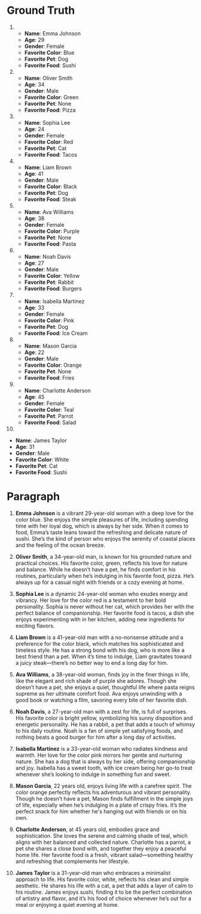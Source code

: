 # Ground Truth

1.  
   - **Name**: Emma Johnson  
   - **Age**: 29  
   - **Gender**: Female  
   - **Favorite Color**: Blue  
   - **Favorite Pet**: Dog  
   - **Favorite Food**: Sushi  

2.  
   - **Name**: Oliver Smith  
   - **Age**: 34  
   - **Gender**: Male  
   - **Favorite Color**: Green  
   - **Favorite Pet**: None  
   - **Favorite Food**: Pizza  

3.  
   - **Name**: Sophia Lee  
   - **Age**: 24  
   - **Gender**: Female  
   - **Favorite Color**: Red  
   - **Favorite Pet**: Cat  
   - **Favorite Food**: Tacos  

4.  
   - **Name**: Liam Brown  
   - **Age**: 41  
   - **Gender**: Male  
   - **Favorite Color**: Black  
   - **Favorite Pet**: Dog  
   - **Favorite Food**: Steak  

5.  
   - **Name**: Ava Williams  
   - **Age**: 38  
   - **Gender**: Female  
   - **Favorite Color**: Purple  
   - **Favorite Pet**: None  
   - **Favorite Food**: Pasta  

6.  
   - **Name**: Noah Davis  
   - **Age**: 27  
   - **Gender**: Male  
   - **Favorite Color**: Yellow  
   - **Favorite Pet**: Rabbit  
   - **Favorite Food**: Burgers  

7.  
   - **Name**: Isabella Martinez  
   - **Age**: 33  
   - **Gender**: Female  
   - **Favorite Color**: Pink  
   - **Favorite Pet**: Dog  
   - **Favorite Food**: Ice Cream  

8.  
   - **Name**: Mason Garcia  
   - **Age**: 22  
   - **Gender**: Male  
   - **Favorite Color**: Orange  
   - **Favorite Pet**: None  
   - **Favorite Food**: Fries  

9.  
   - **Name**: Charlotte Anderson  
   - **Age**: 45  
   - **Gender**: Female  
   - **Favorite Color**: Teal  
   - **Favorite Pet**: Parrot  
   - **Favorite Food**: Salad  

10.  
   - **Name**: James Taylor  
   - **Age**: 31  
   - **Gender**: Male  
   - **Favorite Color**: White  
   - **Favorite Pet**: Cat  
   - **Favorite Food**: Sushi  


# Paragraph

1. **Emma Johnson** is a vibrant 29-year-old woman with a deep love for the color blue. She enjoys the simple pleasures of life, including spending time with her loyal dog, which is always by her side. When it comes to food, Emma’s taste leans toward the refreshing and delicate nature of sushi. She’s the kind of person who enjoys the serenity of coastal places and the feeling of the ocean breeze.

2. **Oliver Smith**, a 34-year-old man, is known for his grounded nature and practical choices. His favorite color, green, reflects his love for nature and balance. While he doesn’t have a pet, he finds comfort in his routines, particularly when he’s indulging in his favorite food, pizza. He’s always up for a casual night with friends or a cozy evening at home.

3. **Sophia Lee** is a dynamic 24-year-old woman who exudes energy and vibrancy. Her love for the color red is a testament to her bold personality. Sophia is never without her cat, which provides her with the perfect balance of companionship. Her favorite food is tacos, a dish she enjoys experimenting with in her kitchen, adding new ingredients for exciting flavors.

4. **Liam Brown** is a 41-year-old man with a no-nonsense attitude and a preference for the color black, which matches his sophisticated and timeless style. He has a strong bond with his dog, who is more like a best friend than a pet. When it’s time to indulge, Liam gravitates toward a juicy steak—there’s no better way to end a long day for him.

5. **Ava Williams**, a 38-year-old woman, finds joy in the finer things in life, like the elegant and rich shade of purple she adores. Though she doesn’t have a pet, she enjoys a quiet, thoughtful life where pasta reigns supreme as her ultimate comfort food. Ava enjoys unwinding with a good book or watching a film, savoring every bite of her favorite dish.

6. **Noah Davis**, a 27-year-old man with a zest for life, is full of surprises. His favorite color is bright yellow, symbolizing his sunny disposition and energetic personality. He has a rabbit, a pet that adds a touch of whimsy to his daily routine. Noah is a fan of simple yet satisfying foods, and nothing beats a good burger for him after a long day of activities.

7. **Isabella Martinez** is a 33-year-old woman who radiates kindness and warmth. Her love for the color pink mirrors her gentle and nurturing nature. She has a dog that is always by her side, offering companionship and joy. Isabella has a sweet tooth, with ice cream being her go-to treat whenever she’s looking to indulge in something fun and sweet.

8. **Mason Garcia**, 22 years old, enjoys living life with a carefree spirit. The color orange perfectly reflects his adventurous and vibrant personality. Though he doesn’t have a pet, Mason finds fulfillment in the simple joys of life, especially when he’s indulging in a plate of crispy fries. It’s the perfect snack for him whether he's hanging out with friends or on his own.

9. **Charlotte Anderson**, at 45 years old, embodies grace and sophistication. She loves the serene and calming shade of teal, which aligns with her balanced and collected nature. Charlotte has a parrot, a pet she shares a close bond with, and together they enjoy a peaceful home life. Her favorite food is a fresh, vibrant salad—something healthy and refreshing that complements her lifestyle.

10. **James Taylor** is a 31-year-old man who embraces a minimalist approach to life. His favorite color, white, reflects his clean and simple aesthetic. He shares his life with a cat, a pet that adds a layer of calm to his routine. James enjoys sushi, finding it to be the perfect combination of artistry and flavor, and it’s his food of choice whenever he’s out for a meal or enjoying a quiet evening at home.
